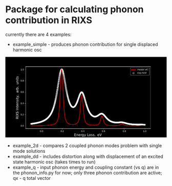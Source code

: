 # Package for calculating  phonon contribution in RIXS
currently there are 4 examples:

- example_simple - produces phonon contribution for single displaced harmonic osc

![img](/img/test.png)


- example_2d - compares 2 coupled phonon modes problem with single mode solutions
- example_dd - includes distortion along with displacement of an excited state harmonic osc
               (takes times to run)
- example_q - input phonon energy and coupling constant (vs q) are in the phonon_info.py for now;  only three phonon contribution are active; qx - q total vector
